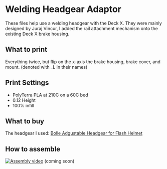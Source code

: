# Welding Headgear Adaptor 
These files help use a welding headgear with the Deck X. They were mainly designed by Juraj Vincur, I added the rail attachment mechanism onto the existing Deck X brake housing.

## What to print
Everything twice, but flip on the x-axis the brake housing, brake cover, and mount. (denoted with \_L in their names)

## Print Settings
- PolyTerra PLA at 210C on a 60C bed
- 0.12 Height
- 100% infill

## What to buy 
The headgear I used: [Bolle Adgustable Headgear for Flash Helmet](https://www.amazon.co.uk/Boll%C3%A9-Adjustable-Headgear-Flash-Helmet/dp/B01GH48KZE/ref=asc_df_B01GH48KZE/?tag=googshopuk-21&linkCode=df0&hvadid=218100548040&hvpos=&hvnetw=g&hvrand=12668640904651476154&hvpone=&hvptwo=&hvqmt=&hvdev=m&hvdvcmdl=&hvlocint=&hvlocphy=1006661&hvtargid=pla-350204018578&psc=1&th=1&psc=1)

## How to assemble

[![Assembly video](thumbnail.png)](https://www.youtube.com/ "") (coming soon)
